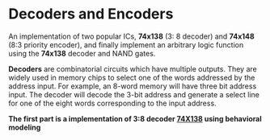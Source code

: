 # Decoders and Encoders
An implementation of two popular ICs, __74x138__ (3: 8 decoder)
and __74x148__ (8:3 priority encoder), and finally implement an arbitrary logic function using the
__74x138__ decoder and NAND gates. 


__Decoders__ are combinatorial circuits which have multiple outputs. They are widely used in
memory chips to select one of the words addressed by the address input. For example, an 8-word memory will have three bit address input. The decoder will decode the 3-bit address and
generate a select line for one of the eight words corresponding to the input address. 

__The first part is a implementation of 3:8 decoder [74X138](https://www.ti.com/lit/ds/symlink/74ac11138.pdf?ts=1669681670967&ref_url=https%253A%252F%252Fwww.google.com%252F) using behavioral
modeling__